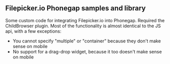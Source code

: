 ## Filepicker.io Phonegap samples and library

Some custom code for integrating Filepicker.io into Phonegap. Required the ChildBrowser plugin. Most of the functionality is almost identical to the JS api, with a few exceptions:
* You cannot specify "multiple" or "container" because they don't make sense on mobile
* No support for a drag-drop widget, because it too doesn't make sense on mobile
